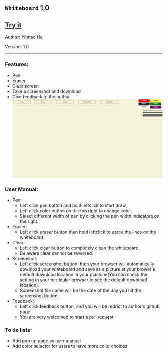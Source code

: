## `Whiteboard` 1.0

## [Try it](https://yinhaohe.github.io/Whiteboard/)

Author: Yinhao He

Version: 1.0

***

### Features: 

- Pen
- Eraser
- Clear screen
- Take a screenshot and download
- Give feedback to the author
![image](./demo/whiteboard1.0.jpg)

### User Manual:

- Pen: 
  - Left click pen button and hold leftclick to start draw.
  - Left click color button on the top right to change color.
  - Select different width of pen by clicking the pen width indicators on the right.
- Eraser: 
  - Left click eraser button then hold leftclick to earse the lines on the whiteboard.
- Clear:
  - Left click clear button to completely clean the whiteboard.
  - Be aware clear cannot be reversed.
- Screenshot:
  - Left click screenshot button, then your browser will automatically download your whiteboard and save as a picture at your brower's default download location in your machine(You can check the setting in your perticular browser to see the default download location).
  - Screenshot file name will be the date of the day you hit the screenshot button.
- Feedback:
  - Left click feedback button, and you will be redrict to author's github page.
  - You are very welcomed to start a pull request.

### To do lists:

- Add pop up page as user manual
- Add color selector for users to have more color choices
